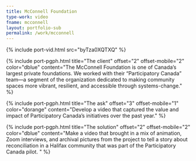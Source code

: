 ```yaml
---
title: McConnell Foundation
type-work: video
fname: mcconnell
layout: portfolio-sub
permalink: /work/mcconnell
---
```


{% include port-vid.html src="byTza0XQTXQ" %}

{% include port-pgph.html title="The client" offset="2" offset-mobile="2" color="dblue" content="The McConnell Foundation is one of Canada’s largest private foundations. We worked with their “Participatory Canada” team—a segment of the organization dedicated to making community spaces more vibrant, resilient, and accessible through systems-change." %}

{% include port-pgph.html title="The ask" offset="3" offset-mobile="1" color="dorange" content="Develop a video that captured the value and impact of Participatory Canada’s initiatives over the past year." %}


{% include port-pgph.html title="The solution" offset="2" offset-mobile="2" color="dblue" content="Make a video that brought in a mix of animation, Zoom interviews, and archival pictures from the project to tell a story about reconciliation in a Halifax community that was part of the Participatory Canada pilot. " %}
